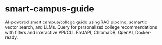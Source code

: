 # smart-campus-guide
AI-powered smart campus/college guide using RAG pipeline, semantic vector search, and LLMs. Query for personalized college recommendations with filters and interactive API/CLI. FastAPI, ChromaDB, OpenAI, Docker-ready.

